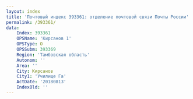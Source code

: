 ```yaml
---
layout: index
title: 'Почтовый индекс 393361: отделение почтовой связи Почты России'
permalink: /393361/
data:
    Index: 393361
    OPSName: 'Кирсанов 1'
    OPSType: О
    OPSSubm: 393369
    Region: 'Тамбовская область'
    Autonom: ''
    Area: ''
    City: Кирсанов
    City1: 'Училище Га'
    ActDate: '20180813'
    IndexOld: ''
---
```

